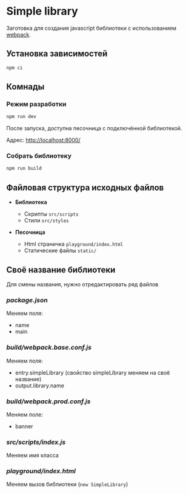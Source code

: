 # Simple library

Заготовка для создания javascript библиотеки с использованием [webpack](https://webpack.js.org/).

## Установка зависимостей

```bash
npm ci
```

## Комнады

### Режим разработки

```bash
npm run dev
```

После запуска, доступна песочница с подключённой библиотекой.

Адрес: [http://localhost:8000/](http://localhost:8000/)

### Собрать библиотеку

```bash
npm run build
```

## Файловая структура исходных файлов

* **Библиотека**
  * Скрипты `src/scripts`
  * Стили `src/styles`

* **Песочница**
  * Html страничка `playground/index.html`
  * Статические файлы `static/`

## Своё название библиотеки

Для смены названия, нужно отредактировать ряд файлов

### *package.json*

Меняем поля: 

* name
* main

### *build/webpack.base.conf.js*

Меняем поля: 

* entry.simpleLibrary (свойство simpleLibrary меняем на своё название)
* output.library.name

### *build/webpack.prod.conf.js*

Меняем полe: 

* banner

### *src/scripts/index.js*

Меняем имя класса

### *playground/index.html*

Меняем вызов библиотеки (`new SimpleLibrary`)
